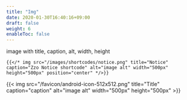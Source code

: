 ```yaml
---
title: "Img"
date: 2020-01-30T16:40:16+09:00
draft: false
weight: 6
enableToc: false
---
```


image with title, caption, alt, width, height

```
{{</* img src="/images/shortcodes/notice.png" title="Notice" caption="Zzo Notice shortcode" alt="image alt" width="500px" height="500px" position="center" */>}}
```

{{< img src="/favicon/android-icon-512x512.png" title="Title" caption="caption" alt="image alt" width="500px" height="500px" >}}
